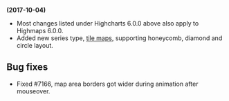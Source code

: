 **(2017-10-04)**
        
- Most changes listed under Highcharts 6.0.0 above also apply to Highmaps 6.0.0.
- Added new series type, [tile maps](https://www.highcharts.com/docs/chart-and-series-types/tilemap-series), supporting honeycomb, diamond and circle layout.

## Bug fixes 
- Fixed #7166, map area borders got wider during animation after mouseover.